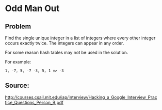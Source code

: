 # Odd Man Out

## Problem

Find the single unique integer in a list of integers where every other integer
occurs exactly twice. The integers can appear in any order.

For some reason hash tables may not be used in the solution.

For example:

    1, -7, 5, -7 -3, 5, 1 => -3

## Source:

http://courses.csail.mit.edu/iap/interview/Hacking_a_Google_Interview_Practice_Questions_Person_B.pdf
